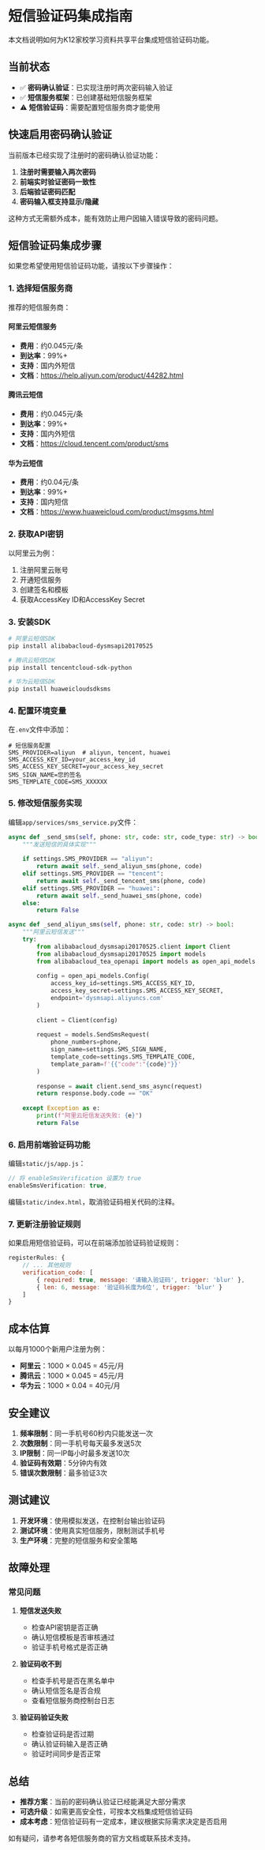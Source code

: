 # 短信验证码集成指南

本文档说明如何为K12家校学习资料共享平台集成短信验证码功能。

## 当前状态

- ✅ **密码确认验证**：已实现注册时两次密码输入验证
- ✅ **短信服务框架**：已创建基础短信服务框架
- ⚠️ **短信验证码**：需要配置短信服务商才能使用

## 快速启用密码确认验证

当前版本已经实现了注册时的密码确认验证功能：

1. **注册时需要输入两次密码**
2. **前端实时验证密码一致性**
3. **后端验证密码匹配**
4. **密码输入框支持显示/隐藏**

这种方式无需额外成本，能有效防止用户因输入错误导致的密码问题。

## 短信验证码集成步骤

如果您希望使用短信验证码功能，请按以下步骤操作：

### 1. 选择短信服务商

推荐的短信服务商：

#### 阿里云短信服务
- **费用**：约0.045元/条
- **到达率**：99%+
- **支持**：国内外短信
- **文档**：https://help.aliyun.com/product/44282.html

#### 腾讯云短信
- **费用**：约0.045元/条
- **到达率**：99%+
- **支持**：国内外短信
- **文档**：https://cloud.tencent.com/product/sms

#### 华为云短信
- **费用**：约0.04元/条
- **到达率**：99%+
- **支持**：国内短信
- **文档**：https://www.huaweicloud.com/product/msgsms.html

### 2. 获取API密钥

以阿里云为例：

1. 注册阿里云账号
2. 开通短信服务
3. 创建签名和模板
4. 获取AccessKey ID和AccessKey Secret

### 3. 安装SDK

```bash
# 阿里云短信SDK
pip install alibabacloud-dysmsapi20170525

# 腾讯云短信SDK
pip install tencentcloud-sdk-python

# 华为云短信SDK
pip install huaweicloudsdksms
```

### 4. 配置环境变量

在`.env`文件中添加：

```env
# 短信服务配置
SMS_PROVIDER=aliyun  # aliyun, tencent, huawei
SMS_ACCESS_KEY_ID=your_access_key_id
SMS_ACCESS_KEY_SECRET=your_access_key_secret
SMS_SIGN_NAME=您的签名
SMS_TEMPLATE_CODE=SMS_XXXXXX
```

### 5. 修改短信服务实现

编辑`app/services/sms_service.py`文件：

```python
async def _send_sms(self, phone: str, code: str, code_type: str) -> bool:
    """发送短信的具体实现"""
    
    if settings.SMS_PROVIDER == "aliyun":
        return await self._send_aliyun_sms(phone, code)
    elif settings.SMS_PROVIDER == "tencent":
        return await self._send_tencent_sms(phone, code)
    elif settings.SMS_PROVIDER == "huawei":
        return await self._send_huawei_sms(phone, code)
    else:
        return False

async def _send_aliyun_sms(self, phone: str, code: str) -> bool:
    """阿里云短信发送"""
    try:
        from alibabacloud_dysmsapi20170525.client import Client
        from alibabacloud_dysmsapi20170525 import models
        from alibabacloud_tea_openapi import models as open_api_models
        
        config = open_api_models.Config(
            access_key_id=settings.SMS_ACCESS_KEY_ID,
            access_key_secret=settings.SMS_ACCESS_KEY_SECRET,
            endpoint='dysmsapi.aliyuncs.com'
        )
        
        client = Client(config)
        
        request = models.SendSmsRequest(
            phone_numbers=phone,
            sign_name=settings.SMS_SIGN_NAME,
            template_code=settings.SMS_TEMPLATE_CODE,
            template_param=f'{{"code":"{code}"}}'
        )
        
        response = await client.send_sms_async(request)
        return response.body.code == "OK"
        
    except Exception as e:
        print(f"阿里云短信发送失败: {e}")
        return False
```

### 6. 启用前端验证码功能

编辑`static/js/app.js`：

```javascript
// 将 enableSmsVerification 设置为 true
enableSmsVerification: true,
```

编辑`static/index.html`，取消验证码相关代码的注释。

### 7. 更新注册验证规则

如果启用短信验证码，可以在前端添加验证码验证规则：

```javascript
registerRules: {
    // ... 其他规则
    verification_code: [
        { required: true, message: '请输入验证码', trigger: 'blur' },
        { len: 6, message: '验证码长度为6位', trigger: 'blur' }
    ]
}
```

## 成本估算

以每月1000个新用户注册为例：

- **阿里云**：1000 × 0.045 = 45元/月
- **腾讯云**：1000 × 0.045 = 45元/月
- **华为云**：1000 × 0.04 = 40元/月

## 安全建议

1. **频率限制**：同一手机号60秒内只能发送一次
2. **次数限制**：同一手机号每天最多发送5次
3. **IP限制**：同一IP每小时最多发送10次
4. **验证码有效期**：5分钟内有效
5. **错误次数限制**：最多验证3次

## 测试建议

1. **开发环境**：使用模拟发送，在控制台输出验证码
2. **测试环境**：使用真实短信服务，限制测试手机号
3. **生产环境**：完整的短信服务和安全策略

## 故障处理

### 常见问题

1. **短信发送失败**
   - 检查API密钥是否正确
   - 确认短信模板是否审核通过
   - 验证手机号格式是否正确

2. **验证码收不到**
   - 检查手机号是否在黑名单中
   - 确认短信签名是否合规
   - 查看短信服务商控制台日志

3. **验证码验证失败**
   - 检查验证码是否过期
   - 确认验证码输入是否正确
   - 验证时间同步是否正常

## 总结

- **推荐方案**：当前的密码确认验证已经能满足大部分需求
- **可选升级**：如需更高安全性，可按本文档集成短信验证码
- **成本考虑**：短信验证码有一定成本，建议根据实际需求决定是否启用

如有疑问，请参考各短信服务商的官方文档或联系技术支持。
